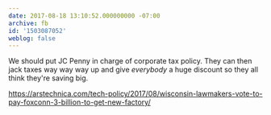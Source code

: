 ```yaml
---
date: 2017-08-18 13:10:52.000000000 -07:00
archive: fb
id: '1503087052'
weblog: false
---
```


We should put JC Penny in charge of corporate tax policy. They can then jack taxes way way way up and give *everybody* a huge discount so they all think they're saving big. 

https://arstechnica.com/tech-policy/2017/08/wisconsin-lawmakers-vote-to-pay-foxconn-3-billion-to-get-new-factory/
